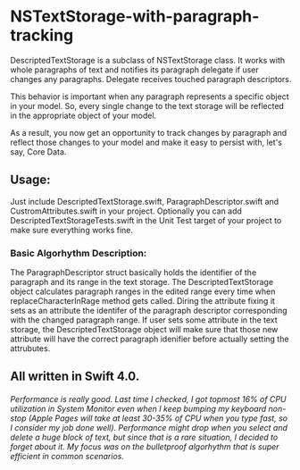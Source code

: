 # NSTextStorage-with-paragraph-tracking

DescriptedTextStorage is a subclass of NSTextStorage class. It works with whole paragraphs of text and notifies its	paragraph delegate if user changes any paragraphs. Delegate receives touched paragraph descriptors.

This behavior is important when any paragraph represents a specific object in your model. So, every single change to the text storage will be	reflected	in the appropriate object of your model.

As a result, you now get an opportunity to track changes by paragraph and reflect those changes to your model and make it easy to persist with, let's say, Core Data.

## Usage:
Just include DescriptedTextStorage.swift, ParagraphDescriptor.swift and CustromAttributes.swift in your project. Optionally you can add DescriptedTextStorageTests.swift in the Unit Test target of your project to make sure everything works fine.

### Basic Algorhythm Description:
The ParagraphDescriptor struct basically holds the identifier of the paragraph and its range in the text storage.
The DescriptedTextStorage object calculates paragraph ranges in the edited range every time when replaceCharacterInRage method gets called. Diring the attribute fixing it sets as an attribute the identifer of the paragraph descriptor corresponding with the changed paragraph range.
If user sets some attribute in the text storage, the DescriptedTextStorage object will make sure that those new attribute will have the correct paragraph idenifier before actually setting the attrubutes.

## All written in Swift 4.0.

###### Performance is really good. Last time I checked, I got topmost 16% of CPU utilization in System Monitor even when I keep bumping my keyboard non-stop (Apple Pages will take at least 30-35% of CPU when you type fast, so I consider my job done well). Performance might drop when you select and delete a huge block of text, but since that is a rare situation, I decided to forget about it. My focus was on the bulletproof algorhythm that is super efficient in common scenarios.

